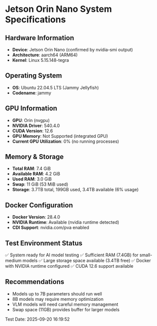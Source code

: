 # Jetson Orin Nano System Specifications

## Hardware Information
- **Device**: Jetson Orin Nano (confirmed by nvidia-smi output)
- **Architecture**: aarch64 (ARM64)
- **Kernel**: Linux 5.15.148-tegra

## Operating System
- **OS**: Ubuntu 22.04.5 LTS (Jammy Jellyfish)
- **Codename**: jammy

## GPU Information
- **GPU**: Orin (nvgpu)
- **NVIDIA Driver**: 540.4.0
- **CUDA Version**: 12.6
- **GPU Memory**: Not Supported (integrated GPU)
- **Current GPU Utilization**: 0% (no running processes)

## Memory & Storage
- **Total RAM**: 7.4 GiB
- **Available RAM**: 4.2 GiB
- **Used RAM**: 3.0 GiB
- **Swap**: 11 GiB (53 MiB used)
- **Storage**: 3.7TB total, 199GB used, 3.4TB available (6% usage)

## Docker Configuration
- **Docker Version**: 28.4.0
- **NVIDIA Runtime**: Available (nvidia runtime detected)
- **CDI Support**: nvidia.com/pva enabled

## Test Environment Status
✅ System ready for AI model testing
✅ Sufficient RAM (7.4GB) for small-medium models
✅ Large storage space available (3.4TB free)
✅ Docker with NVIDIA runtime configured
✅ CUDA 12.6 support available

## Recommendations
- Models up to 7B parameters should run well
- 8B models may require memory optimization
- VLM models will need careful memory management
- Swap space (11GB) provides buffer for larger models

Test Date: 2025-09-20 16:19:52

